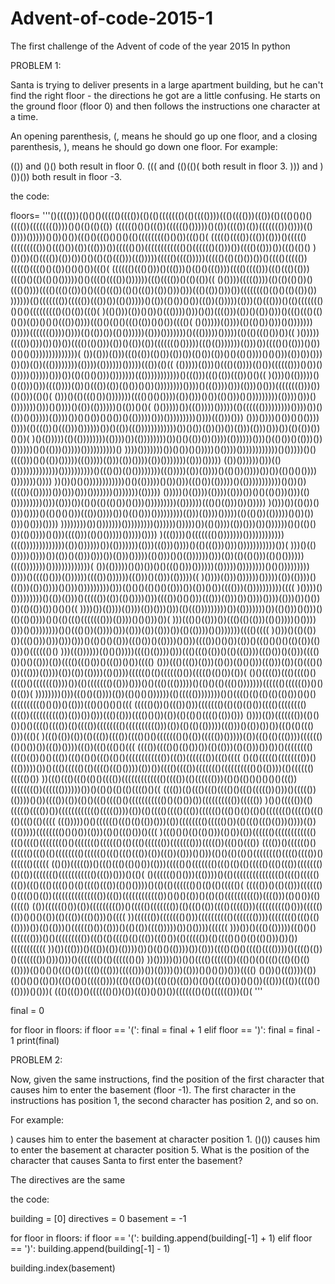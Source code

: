 # Advent-of-code-2015-1
The first challenge of the Advent of code of the year 2015
In python

PROBLEM 1:

Santa is trying to deliver presents in a large apartment building, but he can't find the right floor - the directions he got are a little confusing. He starts on the ground floor (floor 0) and then follows the instructions one character at a time.

An opening parenthesis, (, means he should go up one floor, and a closing parenthesis, ), means he should go down one floor.
For example:

(()) and ()() both result in floor 0.
((( and (()(()( both result in floor 3.
))) and )())()) both result in floor -3.



the code:

floors= '''()(((()))(()()()((((()(((())(()(()((((((()(()(((())))((()(((()))((())(()((()()()()(((())(((((((())))()()(()(()(())
(((((()()()((())(((((()()))))()(())(((())(())((((((())())))(()())))()))))()())()())((()()((()()()()(()((((((((()()())((()()(
((((()(((())((())(()))()((((()((((((((())()((()())(())((()))())((((()())(((((((((((()()(((((()(()))())(((()(()))())((()(()()
)())())(()(((())(())())()()(()(()((()))((()))))((((()(((()))))((((()(()(()())())()(((()((((())((((()(((()()(())()()()())((()(
(((((()((()()))()((()))()(()()((())))(((()(((()))((()((()(()))(((()()(()(()()()))))()()(((()(((())())))))((()(((())()(()(())((
()())))((((())))(()(()(()())()((()())))(((()((()(())()()((()((())(()()((())(())()))()))((()(())()))())(((((((()(()()(()(())())
))))))(()((((((())((((())((())())(()()))))()(())(()())()())((())(()))))(()))(()((()))()(()((((((()()()()((((((((()(()(())((()(
)(()()))(())()())()((())))()))()())(((()))(())()(())()))()((()((()(()()())(())()()()((())())))((()()(()()((()(())()()())(((()(
()()))))(())))(()(()())()))()()))))))()))))((((((())))())))(()(())())(()())))))(()))()))))))()((()))))()))))(()(()((()())())((
)()))))(((())()))())())())(((()(()()))(())()(())(())((((((()()))))((()(()))))))(()))())(((()()(()))()())()()()())))))))))))))(
())(()))(()))((()(())(()())(())())(()())(())()()(()())))()()()))(())())()))())())(())((())))))))(())))(())))))()))))((())(()((
(()))))(()))()((()(())))(()())(((((()))()())()()))))()))))()))())(()(()()()))()))))))((()))))))))))()((()))((()(())((())()()((
)()))()(()))))()()(()))()))(((())))(())()((())(())(()())()())())))))))())))()((())))()))(()))()()))(((((((()))())(()()))(()()(
()))()(()((()())()))))))(((()()()())))(())()))()())(()()))()()))))))))(())))()))()()))))))()))()())))()(())(())))))()(())()()(
()()))))())((()))))()))))(()(((((()))))))))())))())()(())()()))))(())))())()()())()()())()(()))))()))()))))))))())))((()))()))
()))())))()())()()())))())))(()((())()((()))())))))())()(())((())))))))))))())()())(())())())(()))(()))()))())(()(())())()())(
)()(()))))(()(())))))))(())))())(())))))))())()()(())())())))(())))))()))()(()())()(()))())())))))()()(()))()))))())))))))))()
))))()))))))())()())()()))))()())))())))))))))))()()))))()()(((()))()()(())()))))((()))))(()))(())())))(())()))))))(()))()))))
(())())))))()))(()())))))))))))))())))))))))()((()())(()())))))))((()))))(())(())))()(()())())))())())(()()()())))()))))))())))
))())()()())))))))))))()()(()))))()())()))((()())(()))))()(()))))))))))()())())(((())(()))))())()))()))()))))))()))))))(()))))
()))))()(())))(())))(()))())()()(()()))()))(()()))))))))()))(()))())(()()(()(()())()()))()))))))))(())))))((()()(()))())()))))
)()))())(()())()()))())))()(()()()()))((())())))())()(()()))()))))))))(()))(())))()))))(()(()())(()))))()())())()))()()))())))
))))))))())()))))))()))))))))())))))()))))())(()())))(())()))())())))))()()(()()())(()())))()()))(((()))(()()()))))()))))())))
)((())))()((((((()()))))))())))))))))))(((()))))))))))))(())())))))())(()))))))(()))((()))())))()(()((()))()))()))))))))))())(
)))()(()()))))())))())(())()(()))()))())(()))()))))(()()))()()(())))))()))(())(()(()()))(()()())))))(((()))))))()))))))))))))(
())(()))))()())())()()((()()))())))))(()))))())))))))()()()))))))))())))()(((()()))(())))))(((())())))))((()))()(()))(()))))((
)())))(()))())))))()))))(())(())))()((()))(())())))()()))()))))))))()))(()()()(()()()(()))())(())()())(((()))(())))))))))((((
)())))()()))))))))()(())(()))()((((())(())(()())))()))(((())()()()))((()))(()))())())))())))(()))())()())())(()(())())()()()((
))))())(())))(())))(())()))()))(()((()))))))))())(()))))))())(()()))()()))()(()(()())))()()(()((()((((((()))(())))()()()))())(
)))((()()(()))())((()(()(()))(()()))))()())))()))()())))))))()()((()())(())))()))(()))(())(()))())(()(())))()()))))))(((()((((
)()))()(()(())())((()()))()))()))()))()(()()()(()))((()())()(())))()()))(((())()()())(())()((()()()()(()(())(()()))()(((((()()
)))((())))))(()()()))))(((()(())))()))((()((()(())()(()((())))((()())()(()))(((()())()()(()))(())(((()((()())()((())()())(((()
()))((()((())(()))(()())(()()()))((()))(())(()((()()())((()))(())))(())(())(())))(()())))(((((()(()(((((()())((((()(()())(())(
()()(((())((()(((()()(((()()((((((())))())(()((((((()(()))()))()()((()((()))))()(()()(()((()()))))))(((((()(((((())()()()(())(
))))))))()))((()()(())))(())(()()()())))))(()((((())))))))()()(((()(()(()(()(()())()()()(((((((((()()())()(()))((()()()()()(((
((((()())()((())()))((((((()(()(()(()())(((()(((((((()(((())(((((((((())(())())()))((()(()))(((()()())(())(()(()()(((()(())()))
())))(())((((((())(()()())()()(((()(((())(()(((())(((((((()(((((((((()))(())(()(()(()))))((()))()(())())())((()(()((()()))((()(
)((()(())(())(()((())(((())(((()()()((((((()()(())((((())()))))(())((()(()((())))(((((()(()()())())((())())))((())((()((()()(((
(((())(((()()(()())())(()(()))(()(()))())())()(((((((()(((()(())()()((())((()(()()((()(()()(((((((((((())((())((((((())((()((((
()(()((((()(((((((())()((()))))())()((()((((()(()(((()((()())))(())())(((()(((())((((((()(((((((((()()(())))(()(((((()((((()())
))((()((()((()(()()(((())((((((((((((()(((())(()(((((()))(()()(()()()()()()((())(((((((())(((((())))))())()(()()(()(()(((()()((
(((())(()((()((()(((()()((()((((())()))()((((())(())))()())(((())(())(()()((()(((()()((((((((((()()(()())())(((((((((())((((())
)()()((((())(()((((()(((())())(((((((((((()((((())))(())(()(((()(((()((())(((((()((()()(()(()()((((((()((((()((()(()((()(()((((
((()))))()()(((((()((()(()(())()))(())(((((((()((((()())(()((()((()(()))())))(())((()))))(((((((()()()())(()))(()()((()())()(((
)((()()()(()(()()))(()())(())(((((()(((((((((((()((()(((()(((((((()()((((((()(((((()(()((()(((((())((((((()))((((())((()()((())
(((())()(((((()()(((((()((()(()(((((((()(((((()((()((()((())(())((())(()))()()))(()()(()(()()(((((((()(((()(((())()(((((()(((((
(()())((((())()((()((()(()()())(()))((((()()((((((()((()(()(()((((()((()((())((((((()(()(())((((((()((((((((((()((())()))()(()(
()(((((()()()))((())))()(()((((((((((((((()(((()((((()((())((()((()(((()()(()(((()((())(()()())))()(()(()(((((()()(()(()((((()(
((((())()(()(()))(((((()()(((()()(())((((((((((((((())((())(((((((((((())()()()(())()(()(()(((((((((())(((()))(()()())(()((((()
(())(((((()())(())((((((((())()((((()((((((())(()((()(())(((()((((()))(((((((((()()))((((()(())()()()(())(()((())((()()))()((((
))(((((())((((((()()))(((((((((()((((((())))(((((((()((()(()(())))())(()(()))()(((((()())(()))()(()(())(((()))))())()())))((((((
)))())()((()(()))))((()()()((((((()))()()((((((((())((()(()(((()(()((())((()())(()((((())(()(((()()()(()(()()))())())(((((((((((
))())((()))()((())(())(())))())()(()()(())))())(()))(((()(()()(((()(((())))()(((()(())()((((((())()))()))()((((((()(()(((((()())
))()))))())()()(((()(((((())((()()(()((()((()(()(()(())))(()()()()((()(())(((()((()))((((()))())(())))())(()))()()()())()))(((()
()())()((())))(())(()()()()(()())((()(()()((((())))((()((()(())((()(()((())()(()()(((()())()()())((()))((())(((()()(())))()()))(
((()((())()(((((()())(())((())()())())((((((()(()(((((()))(()( '''

final = 0

for floor in floors:
    if floor == '(':
        final = final + 1
    elif floor == ')':
        final = final - 1
print(final)



PROBLEM 2:

Now, given the same instructions, find the position of the first character that causes him to enter the basement (floor -1). The first character in the instructions has position 1, the second character has position 2, and so on.

For example:

) causes him to enter the basement at character position 1.
()()) causes him to enter the basement at character position 5.
What is the position of the character that causes Santa to first enter the basement?


The directives are the same


the code:

building = [0]
directives = 0
basement = -1

for floor in floors:
    if floor == '(':
        building.append(building[-1] + 1)
    elif floor == ')':
        building.append(building[-1] - 1)

building.index(basement)





  
